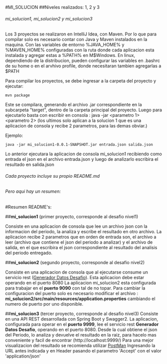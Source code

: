 #MI_SOLUCION
##Niveles realizados:  1, 2 y 3
###### mi_solucion1, mi_solucion2 y mi_solucion3

Los 3 proyectos se realizaron en IntelliJ Idea, con Maven.
Por lo que para compilar solo es necesario contar con Java y Maven instalados en la maquina.
Con las variables de entorno %JAVA_HOME% y %MAVEN_HOME% configuradas con la ruta donde cada aplicacion esta instalada y agregar estas a %PATH% en M$Windows.
En linux, dependiendo de la distribucion, pueden configurar las variables en .bashrc de su home o en el arvhivo profile, donde necesitaran tambien agregarlas a $PATH

Para compilar los proyectos, se debe ingresar a la carpeta del proyecto y ejecutar:
```
mvn package
```
Este se compilara, generando el archivo .jar correspondiente en la subcarpeta "target", dentro de la carpeta principal del proyecto.
Luego para ejecutarlo basta con escribir en consola : java -jar <nombre del ejecutable de la aplicacion> <parametro 1> <parametro 2> (los ultimos solo aplican a la solucion 1 que es una aplicacion de consola y recibe 2 parametros, para las demas obviar.)

Ejemplo:
```
java -jar mi_solucion1-0.0.1-SNAPSHOT.jar entrada.json salida.json
```

Lo anterior ejecutara la aplicacion de consola mi_solucion1 recibiendo como entrada el json en el archivo entrada.json y luego de analizarlo escribira el resultado en salida.json

###### Cada proyecto incluye su propio README.md
###### Pero aqui hay un resumen:

#Resumen README's:

##__mi_solucion1__ (primer proyecto, corresponde al desafio nivel1)

Consiste en una aplicacion de consola que lee un archivo json con la informacion del periodo, la analiza y escribe el resultado en otro archivo.
La aplicacion recibe 2 parametros que en orden de entrada son, el archivo a leer (archivo que contiene el json del periodo a analizar) y el archivo de salida, en el que escribira el json correspondiente al resultado del analisis del periodo entregado.

##__mi_solucion2__ (segundo proyecto, corresponde al desafio nivel2)

Consiste en una aplicacion de consola que al ejecutarse consume un servicio rest ([Generador Datos Desafio](https://github.com/previred/Generador_Datos_Desafio_Uno)). Esta aplicacion debe estar operando en el puerto 8080
La aplicacion mi_solucion2 esta configurada para trabajar en el **puerto 9090** con tal de no topar. Para cambiar la configuracion del puerto solo es necesario modificar el archivo :
**mi_solucion2/src/main/resources/application.properties**
cambiando el numero de puerto por uno disponible.

##__mi_solucion3__ (tercer proyecto, corresponde al desafio nivel3)
Consiste en una API REST desarrollada con Spring Boot y Swagger2.
La aplicacion, configurada para operar en el **puerto 9999**, lee el servicio rest __Generador Datos Desafio__, operando en el puerto 8080. Desde la cual obtiene el json del Periodo, lo analiza y devuelve el resultado en la raiz, para hacelo mas conveniente y facil de encontrar (http://localhost:9999/)
Para una mejor visualizacion del resultado se recomienda utilizar [PostMan](https://www.getpostman.com/)
Ingresando la URL antes indicada y en Header pasando el parametro 'Accept' con el valor 'application/json'

